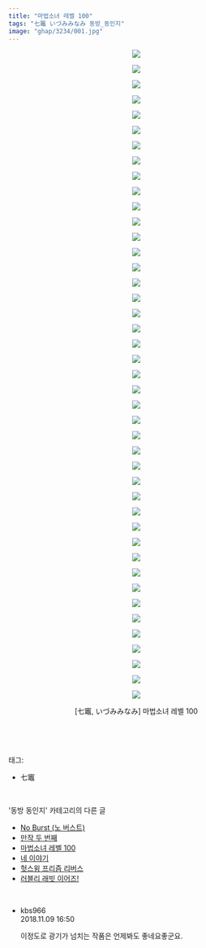 ```yaml
---
title: "마법소녀 레벨 100"
tags: "七竈 いづみみなみ 동방_동인지"
image: "ghap/3234/001.jpg"
---
```

<div class="article">
<p style="text-align: center; clear: none; float: none;"><img src="{{ site.nasurl }}/ghap/3234/001.jpg"/></p>
<p style="text-align: center; clear: none; float: none;"><img src="{{ site.nasurl }}/ghap/3234/002.jpg"/></p>
<p style="text-align: center; clear: none; float: none;"><img src="{{ site.nasurl }}/ghap/3234/003.jpg"/></p>
<p style="text-align: center; clear: none; float: none;"><img src="{{ site.nasurl }}/ghap/3234/004.jpg"/></p>
<p style="text-align: center; clear: none; float: none;"><img src="{{ site.nasurl }}/ghap/3234/005.jpg"/></p>
<p style="text-align: center; clear: none; float: none;"><img src="{{ site.nasurl }}/ghap/3234/006.jpg"/></p>
<p style="text-align: center; clear: none; float: none;"><img src="{{ site.nasurl }}/ghap/3234/007.jpg"/></p>
<p style="text-align: center; clear: none; float: none;"><img src="{{ site.nasurl }}/ghap/3234/008.jpg"/></p>
<p style="text-align: center; clear: none; float: none;"><img src="{{ site.nasurl }}/ghap/3234/009.jpg"/></p>
<p style="text-align: center; clear: none; float: none;"><img src="{{ site.nasurl }}/ghap/3234/010.jpg"/></p>
<p style="text-align: center; clear: none; float: none;"><img src="{{ site.nasurl }}/ghap/3234/011.jpg"/></p>
<p style="text-align: center; clear: none; float: none;"><img src="{{ site.nasurl }}/ghap/3234/012.jpg"/></p>
<p style="text-align: center; clear: none; float: none;"><img src="{{ site.nasurl }}/ghap/3234/013.jpg"/></p>
<p style="text-align: center; clear: none; float: none;"><img src="{{ site.nasurl }}/ghap/3234/014.jpg"/></p>
<p style="text-align: center; clear: none; float: none;"><img src="{{ site.nasurl }}/ghap/3234/015.jpg"/></p>
<p style="text-align: center; clear: none; float: none;"><img src="{{ site.nasurl }}/ghap/3234/016.jpg"/></p>
<p style="text-align: center; clear: none; float: none;"><img src="{{ site.nasurl }}/ghap/3234/017.jpg"/></p>
<p style="text-align: center; clear: none; float: none;"><img src="{{ site.nasurl }}/ghap/3234/018.jpg"/></p>
<p style="text-align: center; clear: none; float: none;"><img src="{{ site.nasurl }}/ghap/3234/019.jpg"/></p>
<p style="text-align: center; clear: none; float: none;"><img src="{{ site.nasurl }}/ghap/3234/020.jpg"/></p>
<p style="text-align: center; clear: none; float: none;"><img src="{{ site.nasurl }}/ghap/3234/021.jpg"/></p>
<p style="text-align: center; clear: none; float: none;"><img src="{{ site.nasurl }}/ghap/3234/022.jpg"/></p>
<p style="text-align: center; clear: none; float: none;"><img src="{{ site.nasurl }}/ghap/3234/023.jpg"/></p>
<p style="text-align: center; clear: none; float: none;"><img src="{{ site.nasurl }}/ghap/3234/024.jpg"/></p>
<p style="text-align: center; clear: none; float: none;"><img src="{{ site.nasurl }}/ghap/3234/025.jpg"/></p>
<p style="text-align: center; clear: none; float: none;"><img src="{{ site.nasurl }}/ghap/3234/026.jpg"/></p>
<p style="text-align: center; clear: none; float: none;"><img src="{{ site.nasurl }}/ghap/3234/027.jpg"/></p>
<p style="text-align: center; clear: none; float: none;"><img src="{{ site.nasurl }}/ghap/3234/028.jpg"/></p>
<p style="text-align: center; clear: none; float: none;"><img src="{{ site.nasurl }}/ghap/3234/029.jpg"/></p>
<p style="text-align: center; clear: none; float: none;"><img src="{{ site.nasurl }}/ghap/3234/030.jpg"/></p>
<p style="text-align: center; clear: none; float: none;"><img src="{{ site.nasurl }}/ghap/3234/031.jpg"/></p>
<p style="text-align: center; clear: none; float: none;"><img src="{{ site.nasurl }}/ghap/3234/032.jpg"/></p>
<p style="text-align: center; clear: none; float: none;"><img src="{{ site.nasurl }}/ghap/3234/033.jpg"/></p>
<p style="text-align: center; clear: none; float: none;"><img src="{{ site.nasurl }}/ghap/3234/034.jpg"/></p>
<p style="text-align: center; clear: none; float: none;"><img src="{{ site.nasurl }}/ghap/3234/035.jpg"/></p>
<p style="text-align: center; clear: none; float: none;"><img src="{{ site.nasurl }}/ghap/3234/036.jpg"/></p>
<p style="text-align: center; clear: none; float: none;"><img src="{{ site.nasurl }}/ghap/3234/037.jpg"/></p>
<p style="text-align: center; clear: none; float: none;"><img src="{{ site.nasurl }}/ghap/3234/038.jpg"/></p>
<p style="text-align: center; clear: none; float: none;"><img src="{{ site.nasurl }}/ghap/3234/039.jpg"/></p>
<p style="text-align: center; clear: none; float: none;"><img src="{{ site.nasurl }}/ghap/3234/040.jpg"/></p>
<p style="text-align: center; clear: none; float: none;"><img src="{{ site.nasurl }}/ghap/3234/041.jpg"/></p>
<p style="text-align: center; clear: none; float: none;"><img src="{{ site.nasurl }}/ghap/3234/042.jpg"/></p>
<p style="text-align: center; clear: none; float: none;"><img src="{{ site.nasurl }}/ghap/3234/043.jpg"/></p>
<p style="text-align: center; clear: none; float: none;">[七竈, いづみみなみ] 마법소녀 레벨 100</p>
<p><br/></p>
</div><br/>
<div class="tagTrail">
<p>태그: </p>
<ul>
<li>七竈</li>
</ul>
</div><br/>
<div class="another">
<p>'동방 동인지' 카테고리의 다른 글</p>
<ul>
<li><a href="/2017-05-13-ghap_3236">No Burst (노 버스트)</a></li>
<li><a href="/2017-05-13-ghap_3235">만작 두 번째</a></li>
<li><a href="/2017-05-13-ghap_3234">마법소녀 레벨 100</a></li>
<li><a href="/2017-05-10-ghap_3231">네 이야기</a></li>
<li><a href="/2017-05-10-ghap_3230">헛스윙 프리즘 리버스</a></li>
<li><a href="/2017-05-10-ghap_3229">러블리 래빗 이어즈!</a></li>
</ul>
</div><br/>
<div class="cb_module cb_fluid">
<div class="cb_wrt cb_profile">
<div class="comment">
<ul>
<li class="cb_thumb_off" id="comment15370556">
<div class="cb_comment_area">
<div class="cb_info_area">
<div class="cb_section">
<span class="cb_nick_name">kbs966</span>
</div>
<div class="cb_section">
<span class="cb_date">2018.11.09 16:50 </span>
</div>
</div>
<div class="cb_dsc_comment">
<p class="cb_dsc">
											이정도로 광기가 넘치는 작품은 언제봐도 좋네요좋군요.
										</p>
</div>
</div></li>
</ul>
</div>
</div><!-- commentList close -->
</div><br/>
